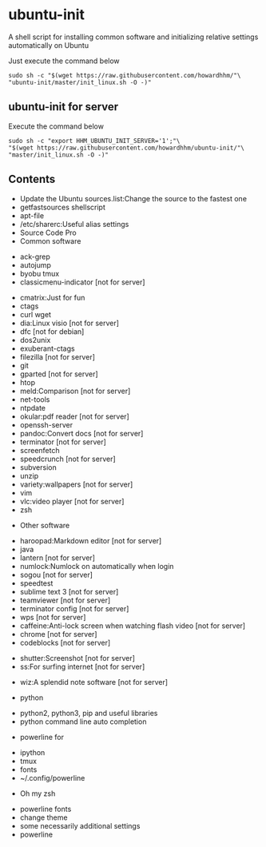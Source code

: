 # ubuntu-init
A shell script for installing common software and initializing relative settings automatically on Ubuntu

Just execute the command below
```shell
sudo sh -c "$(wget https://raw.githubusercontent.com/howardhhm/"\
"ubuntu-init/master/init_linux.sh -O -)"
```
<!-- or
```shell
sudo sh -c "$(curl -fsSL https://raw.githubusercontent.com/howardhhm/ubuntu-init/master/Linux_init.sh)"
``` -->

## ubuntu-init for server
Execute the command below
```shell
sudo sh -c "export HHM_UBUNTU_INIT_SERVER='1';"\
"$(wget https://raw.githubusercontent.com/howardhhm/ubuntu-init/"\
"master/init_linux.sh -O -)"
```

## Contents
* Update the Ubuntu sources.list:Change the source to the fastest one
* getfastsources shellscript
* apt-file
* /etc/sharerc:Useful alias settings
* Source Code Pro
* Common software
 - ack-grep
 - autojump
 - byobu tmux
 - classicmenu-indicator            [not for server]
 <!-- - chromium -->
 - cmatrix:Just for fun
 - ctags
 - curl wget
 - dia:Linux visio                  [not for server]
 - dfc                              [not for debian]
 - dos2unix
 - exuberant-ctags
 - filezilla                        [not for server]
 - git
 - gparted                          [not for server]
 - htop
 - meld:Comparison                  [not for server]
 - net-tools
 - ntpdate
 - okular:pdf reader                [not for server]
 - openssh-server
 - pandoc:Convert docs              [not for server]
 - terminator                       [not for server]
 - screenfetch
 - speedcrunch                      [not for server]
 - subversion
 - unzip
 - variety:wallpapers               [not for server]
 - vim
 - vlc:video player                 [not for server]
 - zsh
* Other software
 - haroopad:Markdown editor         [not for server]
 - java
 - lantern                          [not for server]
 - numlock:Numlock on automatically when login
 - sogou                            [not for server]
 - speedtest
 - sublime text 3                   [not for server]
 - teamviewer                       [not for server]
 - terminator config                [not for server]
 - wps                              [not for server]
 - caffeine:Anti-lock screen when watching flash video  [not for server]
 - chrome                           [not for server]
 - codeblocks                       [not for server]
 <!-- - exfat:To read exfat filesystem -->
 - shutter:Screenshot               [not for server]
 - ss:For surfing internet          [not for server]
 <!-- - vokoscreen:Video monitor -->
 - wiz:A splendid note software     [not for server]
* python
 - python2, python3, pip and useful libraries
 - python command line auto completion
* powerline for
 - ipython
 - tmux
 - fonts
 - ~/.config/powerline
* Oh my zsh
 - powerline fonts
 - change theme
 - some necessarily additional settings
 - powerline